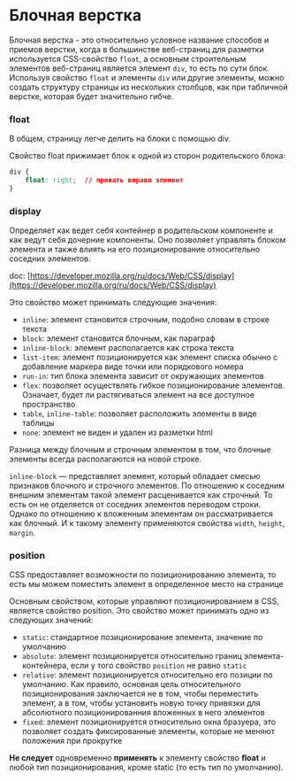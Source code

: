 # Блочная верстка

Блочная верстка - это относительно условное название способов и приемов верстки, когда в большинстве веб-страниц для разметки используется CSS-свойство `float`, а основным строительным элементов веб-страниц является элемент `div`, то есть по сути блок. Используя свойство `float` и элементы `div` или другие элементы, можно создать структуру страницы из нескольких столбцов, как при табличной верстке, которая будет значительно гибче.

### float

В общем, страницу легче делить на блоки с помощью div.&#x20;

Свойство float прижимает блок к одной из сторон родительского блока:

```css
div {
    float: right;  // прижать вправо элемент
}
```

### display

Определяет как ведет себя контейнер в родительском компоненте и как ведут себя дочерние компоненты. Оно позволяет управлять блоком элемента и также влиять на его позиционирование относительно соседних элементов.

doc: [https://developer.mozilla.org/ru/docs/Web/CSS/display](https://developer.mozilla.org/ru/docs/Web/CSS/display)

Это свойство может принимать следующие значения:

* `inline`: элемент становится строчным, подобно словам в строке текста
* `block`: элемент становится блочным, как параграф
* `inline-block`: элемент располагается как строка текста
* `list-item`: элемент позиционируется как элемент списка обычно с добавление маркера виде точки или порядкового номера
* `run-in`: тип блока элемента зависит от окружающих элементов
* `flex`: позволяет осуществлять гибкое позиционирование элементов. Означает, будет ли растягиваться элемент на все доступное пространство
* `table`, `inline-table`: позволяет расположить элементы в виде таблицы
* `none`: элемент не виден и удален из разметки html

Разница между блочным и строчным элементом в том, что блочные элементы всегда располагаются на новой строке.

`inline-block` — представляет элемент, который обладает смесью признаков блочного и строчного элементов. По отношению к соседним внешним элементам такой элемент расценивается как строчный. То есть он не отделяется от соседних элементов переводом строки. Однако по отношению к вложенным элементам он рассматривается как блочный. И к такому элементу применяются свойства `width`, `height`, `margin`.

### position

CSS предоставляет возможности по позиционированию элемента, то есть мы можем поместить элемент в определенное место на странице

Основным свойством, которые управляют позиционированием в CSS, является свойство position. Это свойство может принимать одно из следующих значений:

* `static`: стандартное позиционирование элемента, значение по умолчанию
* `absolute`: элемент позиционируется относительно границ элемента-контейнера, если у того свойство `position` не равно `static`
* `relative`: элемент позиционируется относительно его позиции по умолчанию. Как правило, основная цель относительного позиционирования заключается не в том, чтобы переместить элемент, а в том, чтобы установить новую точку привязки для абсолютного позиционированния вложенных в него элементов
* `fixed`: элемент позиционируется относительно окна бразуера, это позволяет создать фиксированные элементы, которые не меняют положения при прокрутке

**Не следует** одновременно **применять** к элементу свойство **float** и любой тип позиционирования, кроме static (то есть тип по умолчанию).

##
